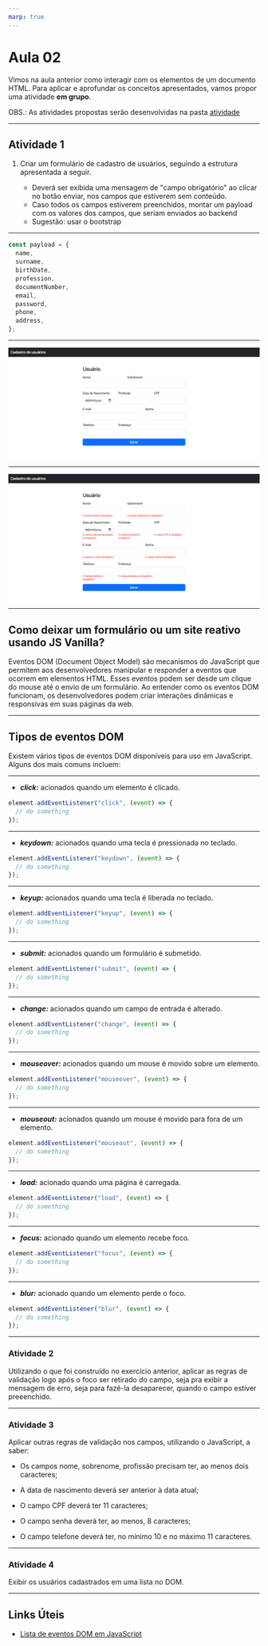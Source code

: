 ```yaml
---
marp: true
---
```


# Aula 02

Vimos na aula anterior como interagir com os elementos de um documento HTML.
Para aplicar e aprofundar os conceitos apresentados, vamos propor uma atividade **em grupo**.

OBS.: As atividades propostas serão desenvolvidas na pasta [atividade](./atividade)

---

## Atividade 1

1. Criar um formulário de cadastro de usuários, seguindo a estrutura apresentada a seguir.

   - Deverá ser exibida uma mensagem de "campo obrigatório" ao clicar no botão enviar, nos campos que estiverem sem conteúdo.
   - Caso todos os campos estiverem preenchidos, montar um payload com os valores dos campos, que seriam enviados ao backend
   - Sugestão: usar o bootstrap

---

```js
const payload = {
  name,
  surname,
  birthDate,
  profession,
  documentNumber,
  email,
  password,
  phone,
  address,
};
```

---

![Layout do form](./layout-form.png)

---

![Layout do form com erros](./layout-form-errors.png)

---

## Como deixar um formulário ou um site reativo usando JS Vanilla?

Eventos DOM (Document Object Model) são mecanismos do JavaScript que permitem aos desenvolvedores manipular e responder a eventos que ocorrem em elementos HTML. Esses eventos podem ser desde um clique do mouse até o envio de um formulário. Ao entender como os eventos DOM funcionam, os desenvolvedores podem criar interações dinâmicas e responsivas em suas páginas da web.

---

## Tipos de eventos DOM

Existem vários tipos de eventos DOM disponíveis para uso em JavaScript. Alguns dos mais comuns incluem:

---

- **_click:_** acionados quando um elemento é clicado.

```js
element.addEventListener("click", (event) => {
  // do something
});
```

---

- **_keydown:_** acionados quando uma tecla é pressionada no teclado.

```js
element.addEventListener("keydown", (event) => {
  // do something
});
```

---

- **_keyup:_** acionados quando uma tecla é liberada no teclado.

```js
element.addEventListener("keyup", (event) => {
  // do something
});
```

---

- **_submit:_** acionados quando um formulário é submetido.

```js
element.addEventListener("submit", (event) => {
  // do something
});
```

---

- **_change:_** acionados quando um campo de entrada é alterado.

```js
element.addEventListener("change", (event) => {
  // do something
});
```

---

- **_mouseover:_** acionados quando um mouse é movido sobre um elemento.

```js
element.addEventListener("mouseover", (event) => {
  // do something
});
```

---

- **_mouseout:_** acionados quando um mouse é movido para fora de um elemento.

```js
element.addEventListener("mouseout", (event) => {
  // do something
});
```

---

- **_load:_** acionado quando uma página é carregada.

```js
element.addEventListener("load", (event) => {
  // do something
});
```

---

- **_focus:_** acionado quando um elemento recebe foco.

```js
element.addEventListener("focus", (event) => {
  // do something
});
```

---

- **_blur:_** acionado quando um elemento perde o foco.

```js
element.addEventListener("blur", (event) => {
  // do something
});
```

---

### Atividade 2

Utilizando o que foi construído no exercício anterior, aplicar as regras de validação logo após o foco ser retirado do campo, seja pra exibir a mensagem de erro, seja para fazê-la desaparecer, quando o campo estiver preeenchido.

---

### Atividade 3

Aplicar outras regras de validação nos campos, utilizando o JavaScript, a saber:

- Os campos nome, sobrenome, profissão precisam ter, ao menos dois caracteres;

- A data de nascimento deverá ser anterior à data atual;

- O campo CPF deverá ter 11 caracteres;

- O campo senha deverá ter, ao menos, 8 caracteres;

- O campo telefone deverá ter, no mínimo 10 e no máximo 11 caracteres.

---

### Atividade 4

Exibir os usuários cadastrados em uma lista no DOM.

---

## Links Úteis

- [Lista de eventos DOM em JavaScript](https://awari.com.br/lista-de-eventos-dom-em-javascript/)
